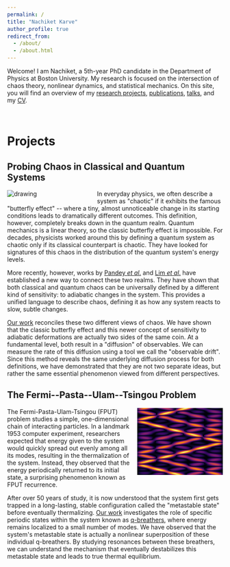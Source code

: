```yaml
---
permalink: /
title: "Nachiket Karve"
author_profile: true
redirect_from: 
  - /about/
  - /about.html
---
```


Welcome! I am Nachiket, a 5th-year PhD candidate in the Department of Physics at Boston University. My research is focused on the intersection of chaos theory, nonlinear dynamics, and statistical mechanics. On this site, you will find an overview of my [research projects](https://nachiketkarve.github.io/), [publications](https://nachiketkarve.github.io/papers/), [talks](https://nachiketkarve.github.io/talks/), and my [CV](https://nachiketkarve.github.io/cv/).

&nbsp;

Projects
===

## Probing Chaos in Classical and Quantum Systems

<img align="left" src="/images/stdPhaseT.jpeg" alt="drawing" width="200" style="padding-right: 10px; padding-bottom: 10px"/>

In everyday physics, we often describe a system as "chaotic" if it exhibits the famous "butterfly effect" -- where a tiny, almost unnoticeable change in its starting conditions leads to dramatically different outcomes. This definition, however, completely breaks down in the quantum realm. Quantum mechanics is a linear theory, so the classic butterfly effect is impossible. For decades, physicists worked around this by defining a quantum system as chaotic only if its classical counterpart is chaotic. They have looked for signatures of this chaos in the distribution of the quantum system's energy levels.

More recently, however, works by [Pandey *et al*.](https://journals.aps.org/prx/abstract/10.1103/PhysRevX.10.041017) and [Lim *et al*.](https://arxiv.org/abs/2401.01927) have established a new way to connect these two realms. They have shown that both classical and quantum chaos can be universally defined by a different kind of sensitivity: to adiabatic changes in the system. This provides a unified language to describe chaos, defining it as how any system reacts to slow, subtle changes.

[Our work](https://arxiv.org/abs/2507.18617) reconciles these two different views of chaos. We have shown that the classic butterfly effect and this newer concept of sensitivity to adiabatic deformations are actually two sides of the same coin. At a fundamental level, both result in a "diffusion" of observables. We can measure the rate of this diffusion using a tool we call the "observable drift". Since this method reveals the same underlying diffusion process for both definitions, we have demonstrated that they are not two separate ideas, but rather the same essential phenomenon viewed from different perspectives.

## The Fermi--Pasta--Ulam--Tsingou Problem

<img align="right" src="/images/highlightImage.jpeg" alt="drawing" width="200"  style="padding-left: 10px; padding-bottom: 10px"/>

The Fermi-Pasta-Ulam-Tsingou (FPUT) problem studies a simple, one-dimensional chain of interacting particles. In a landmark 1953 computer experiment, researchers expected that energy given to the system would quickly spread out evenly among all its modes, resulting in the thermalization of the system. Instead, they observed that the energy periodically returned to its initial state, a surprising phenomenon known as FPUT recurrence.

After over 50 years of study, it is now understood that the system first gets trapped in a long-lasting, stable configuration called the "metastable state" before eventually thermalizing. [Our work](https://pubs.aip.org/aip/cha/article-abstract/34/9/093117/3312986/Periodic-orbits-in-Fermi-Pasta-Ulam-Tsingou?redirectedFrom=fulltext) investigates the role of specific periodic states within the system known as [q-breathers](https://journals.aps.org/prl/abstract/10.1103/PhysRevLett.95.064102), where energy remains localized to a small number of modes. We have observed that the system's metastable state is actually a nonlinear superposition of these individual q-breathers. By studying resonances between these breathers, we can understand the mechanism that eventually destabilizes this metastable state and leads to true thermal equilibrium.
